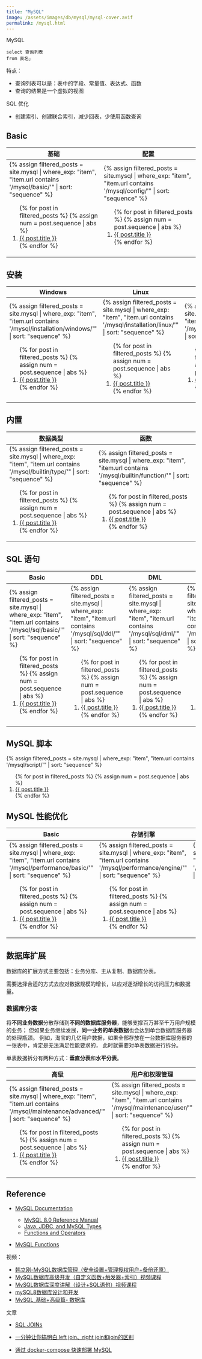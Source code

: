 ```yaml
---
title: "MySQL"
image: /assets/images/db/mysql/mysql-cover.avif
permalink: /mysql.html
---
```


MySQL

```text
select 查询列表
from 表名;
```

特点：

- 查询列表可以是：表中的字段、常量值、表达式、函数
- 查询的结果是一个虚拟的视图

SQL 优化

- 创建索引、创建联合索引，减少回表，少使用函数查询

## Basic

<table>
    <thead>
    <tr>
        <th>基础</th>
        <th>配置</th>
    </tr>
    </thead>
    <tbody>
    <tr>
        <td>
{%
assign filtered_posts = site.mysql |
where_exp: "item", "item.url contains '/mysql/basic/'" |
sort: "sequence"
%}
<ol>
    {% for post in filtered_posts %}
    {% assign num = post.sequence | abs %}
    <li>
        <a href="{{ post.url }}">{{ post.title }}</a>
    </li>
    {% endfor %}
</ol>
        </td>
        <td>
{%
assign filtered_posts = site.mysql |
where_exp: "item", "item.url contains '/mysql/config/'" |
sort: "sequence"
%}
<ol>
    {% for post in filtered_posts %}
    {% assign num = post.sequence | abs %}
    <li>
        <a href="{{ post.url }}">{{ post.title }}</a>
    </li>
    {% endfor %}
</ol>
        </td>
    </tr>
    </tbody>
</table>

## 安装

<table>
    <thead>
    <tr>
        <th>Windows</th>
        <th>Linux</th>
        <th>Docker</th>
    </tr>
    </thead>
    <tbody>
    <tr>
        <td>
{%
assign filtered_posts = site.mysql |
where_exp: "item", "item.url contains '/mysql/installation/windows/'" |
sort: "sequence"
%}
<ol>
    {% for post in filtered_posts %}
    {% assign num = post.sequence | abs %}
    <li>
        <a href="{{ post.url }}">{{ post.title }}</a>
    </li>
    {% endfor %}
</ol>
        </td>
        <td>
{%
assign filtered_posts = site.mysql |
where_exp: "item", "item.url contains '/mysql/installation/linux/'" |
sort: "sequence"
%}
<ol>
    {% for post in filtered_posts %}
    {% assign num = post.sequence | abs %}
    <li>
        <a href="{{ post.url }}">{{ post.title }}</a>
    </li>
    {% endfor %}
</ol>
        </td>
        <td>
{%
assign filtered_posts = site.mysql |
where_exp: "item", "item.url contains '/mysql/installation/docker/'" |
sort: "sequence"
%}
<ol>
    {% for post in filtered_posts %}
    {% assign num = post.sequence | abs %}
    <li>
        <a href="{{ post.url }}">{{ post.title }}</a>
    </li>
    {% endfor %}
</ol>
        </td>
    </tr>
    </tbody>
</table>

## 内置

<table>
    <thead>
    <tr>
        <th>数据类型</th>
        <th>函数</th>
    </tr>
    </thead>
    <tbody>
    <tr>
        <td>
{%
assign filtered_posts = site.mysql |
where_exp: "item", "item.url contains '/mysql/builtin/type/'" |
sort: "sequence"
%}
<ol>
    {% for post in filtered_posts %}
    {% assign num = post.sequence | abs %}
    <li>
        <a href="{{ post.url }}">{{ post.title }}</a>
    </li>
    {% endfor %}
</ol>
        </td>
        <td>
{%
assign filtered_posts = site.mysql |
where_exp: "item", "item.url contains '/mysql/builtin/function/'" |
sort: "sequence"
%}
<ol>
    {% for post in filtered_posts %}
    {% assign num = post.sequence | abs %}
    <li>
        <a href="{{ post.url }}">{{ post.title }}</a>
    </li>
    {% endfor %}
</ol>
        </td>
    </tr>
    </tbody>
</table>

## SQL 语句

<table>
    <thead>
    <tr>
        <th>Basic</th>
        <th>DDL</th>
        <th>DML</th>
        <th>DCL</th>
        <th>常用SQL语句</th>
    </tr>
    </thead>
    <tbody>
    <tr>
        <td>
{%
assign filtered_posts = site.mysql |
where_exp: "item", "item.url contains '/mysql/sql/basic/'" |
sort: "sequence"
%}
<ol>
    {% for post in filtered_posts %}
    {% assign num = post.sequence | abs %}
    <li>
        <a href="{{ post.url }}">{{ post.title }}</a>
    </li>
    {% endfor %}
</ol>
        </td>
        <td>
{%
assign filtered_posts = site.mysql |
where_exp: "item", "item.url contains '/mysql/sql/ddl/'" |
sort: "sequence"
%}
<ol>
    {% for post in filtered_posts %}
    {% assign num = post.sequence | abs %}
    <li>
        <a href="{{ post.url }}">{{ post.title }}</a>
    </li>
    {% endfor %}
</ol>
        </td>
        <td>
{%
assign filtered_posts = site.mysql |
where_exp: "item", "item.url contains '/mysql/sql/dml/'" |
sort: "sequence"
%}
<ol>
    {% for post in filtered_posts %}
    {% assign num = post.sequence | abs %}
    <li>
        <a href="{{ post.url }}">{{ post.title }}</a>
    </li>
    {% endfor %}
</ol>
        </td>
        <td>
{%
assign filtered_posts = site.mysql |
where_exp: "item", "item.url contains '/mysql/sql/dcl/'" |
sort: "sequence"
%}
<ol>
    {% for post in filtered_posts %}
    {% assign num = post.sequence | abs %}
    <li>
        <a href="{{ post.url }}">{{ post.title }}</a>
    </li>
    {% endfor %}
</ol>
        </td>
        <td>
{%
assign filtered_posts = site.mysql |
where_exp: "item", "item.url contains '/mysql/sql/common/'" |
sort: "sequence"
%}
<ol>
    {% for post in filtered_posts %}
    {% assign num = post.sequence | abs %}
    <li>
        <a href="{{ post.url }}">{{ post.title }}</a>
    </li>
    {% endfor %}
</ol>
        </td>
    </tr>
    </tbody>
</table>

## MySQL 脚本

{%
assign filtered_posts = site.mysql |
where_exp: "item", "item.url contains '/mysql/script/'" |
sort: "sequence"
%}
<ol>
    {% for post in filtered_posts %}
    {% assign num = post.sequence | abs %}
    <li>
        <a href="{{ post.url }}">{{ post.title }}</a>
    </li>
    {% endfor %}
</ol>

## MySQL 性能优化

<table>
    <thead>
    <tr>
        <th>Basic</th>
        <th>存储引擎</th>
        <th>索引</th>
        <th>事务</th>
    </tr>
    </thead>
    <tbody>
    <tr>
        <td>
{%
assign filtered_posts = site.mysql |
where_exp: "item", "item.url contains '/mysql/performance/basic/'" |
sort: "sequence"
%}
<ol>
    {% for post in filtered_posts %}
    {% assign num = post.sequence | abs %}
    <li>
        <a href="{{ post.url }}">{{ post.title }}</a>
    </li>
    {% endfor %}
</ol>
        </td>
        <td>
{%
assign filtered_posts = site.mysql |
where_exp: "item", "item.url contains '/mysql/performance/engine/'" |
sort: "sequence"
%}
<ol>
    {% for post in filtered_posts %}
    {% assign num = post.sequence | abs %}
    <li>
        <a href="{{ post.url }}">{{ post.title }}</a>
    </li>
    {% endfor %}
</ol>
        </td>
        <td>
{%
assign filtered_posts = site.mysql |
where_exp: "item", "item.url contains '/mysql/performance/index/'" |
sort: "sequence"
%}
<ol>
    {% for post in filtered_posts %}
    {% assign num = post.sequence | abs %}
    <li>
        <a href="{{ post.url }}">{{ post.title }}</a>
    </li>
    {% endfor %}
</ol>
        </td>
        <td>
{%
assign filtered_posts = site.mysql |
where_exp: "item", "item.url contains '/mysql/performance/transaction/'" |
sort: "sequence"
%}
<ol>
    {% for post in filtered_posts %}
    {% assign num = post.sequence | abs %}
    <li>
        <a href="{{ post.url }}">{{ post.title }}</a>
    </li>
    {% endfor %}
</ol>
        </td>
    </tr>
    </tbody>
</table>

## 数据库扩展

数据库的扩展方式主要包括：业务分库、主从复制、数据库分表。

需要选择合适的方式去应对数据规模的增长，以应对逐渐增长的访问压力和数据量。

### 数据库分表

将**不同业务数据**分散存储到**不同的数据库服务器**，能够支撑百万甚至千万用户规模的业务；
但如果业务继续发展，**同一业务的单表数据**也会达到单台数据库服务器的处理瓶颈。
例如，淘宝的几亿用户数据，如果全部存放在一台数据库服务器的一张表中，肯定是无法满足性能要求的，
此时就需要对单表数据进行拆分。

单表数据拆分有两种方式：**垂直分表**和**水平分表**。

<table>
    <thead>
    <tr>
        <th>高级</th>
        <th>用户和权限管理</th>
        <th>备份和还原</th>
    </tr>
    </thead>
    <tbody>
    <tr>
        <td>
{%
assign filtered_posts = site.mysql |
where_exp: "item", "item.url contains '/mysql/maintenance/advanced/'" |
sort: "sequence"
%}
<ol>
    {% for post in filtered_posts %}
    {% assign num = post.sequence | abs %}
    <li>
        <a href="{{ post.url }}">{{ post.title }}</a>
    </li>
    {% endfor %}
</ol>
        </td>
        <td>
{%
assign filtered_posts = site.mysql |
where_exp: "item", "item.url contains '/mysql/maintenance/user/'" |
sort: "sequence"
%}
<ol>
    {% for post in filtered_posts %}
    {% assign num = post.sequence | abs %}
    <li>
        <a href="{{ post.url }}">{{ post.title }}</a>
    </li>
    {% endfor %}
</ol>
        </td>
        <td>
{%
assign filtered_posts = site.mysql |
where_exp: "item", "item.url contains '/mysql/maintenance/backup/'" |
sort: "sequence"
%}
<ol>
    {% for post in filtered_posts %}
    {% assign num = post.sequence | abs %}
    <li>
        <a href="{{ post.url }}">{{ post.title }}</a>
    </li>
    {% endfor %}
</ol>
        </td>
    </tr>
    </tbody>
</table>

## Reference

- [MySQL Documentation](https://dev.mysql.com/doc/)
    - [MySQL 8.0 Reference Manual](https://dev.mysql.com/doc/refman/8.0/en/)
    - [Java, JDBC, and MySQL Types](https://dev.mysql.com/doc/connector-j/8.0/en/connector-j-reference-type-conversions.html)
    - [Functions and Operators](https://dev.mysql.com/doc/refman/8.0/en/functions.html)

- [MySQL Functions](https://www.w3schools.com/sqL/sql_ref_mysql.asp)

视频：

- [韩立刚-MySQL数据库管理（安全设置+管理授权用户+备份还原）](https://edu.51cto.com/course/5054.html)
- [MySQL数据库高级开发（自定义函数+触发器+索引）视频课程](https://edu.51cto.com/course/5053.html)
- [MySQL数据库深度讲解（设计+SQL语句）视频课程](https://edu.51cto.com/course/5052.html)
- [mySQL8数据库设计和开发](https://edu.51cto.com/course/29252.html)
- [MySQL_基础+高级篇- 数据库](https://www.bilibili.com/video/BV12b411K7Zu/)

文章

- [SQL JOINs](https://learnsql.com/blog/sql-joins/)
- [一分钟让你搞明白 left join、right join和join的区别](https://blog.csdn.net/Li_Jian_Hui_/article/details/105801454)

- [通过 docker-compose 快速部署 MySQL](https://juejin.cn/post/7238570834343264315)


